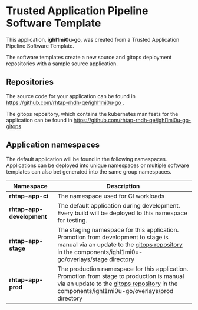 # Trusted Application Pipeline Software Template

This application, **ighl1mi0u-go**, was created from a Trusted Application Pipeline Software Template.

The software templates create a new source and gitops deployment repositories with a sample source application. 

## Repositories

The source code for your application can be found in [https://github.com/rhtap-rhdh-qe/ighl1mi0u-go ](https://github.com/rhtap-rhdh-qe/ighl1mi0u-go ).
 
The gitops repository, which contains the kubernetes manifests for the application can be found in 
[https://github.com/rhtap-rhdh-qe/ighl1mi0u-go-gitops ](https://github.com/rhtap-rhdh-qe/ighl1mi0u-go-gitops ) 

## Application namespaces 

The default application will be found in the following namespaces. Applications can be deployed into unique namespaces or multiple software templates can also bet generated into the same group namespaces.  

|  Namespace   |  Description   |  
| -------- | -------- |
| **rhtap-app-ci** | The namespace used for CI workloads |
| **rhtap-app-development** | The default application during development. Every build will be deployed to this namespace for testing. |
| **rhtap-app-stage** | The staging namespace for this application. Promotion from development to stage is manual via an update to the [gitops repository](https://github.com/rhtap-rhdh-qe/ighl1mi0u-go-gitops ) in the components/ighl1mi0u-go/overlays/stage directory |
| **rhtap-app-prod** | The production namespace for this application. Promotion from stage to production is manual via an update to the [gitops repository](https://github.com/rhtap-rhdh-qe/ighl1mi0u-go-gitops ) in the components/ighl1mi0u-go/overlays/prod directory |